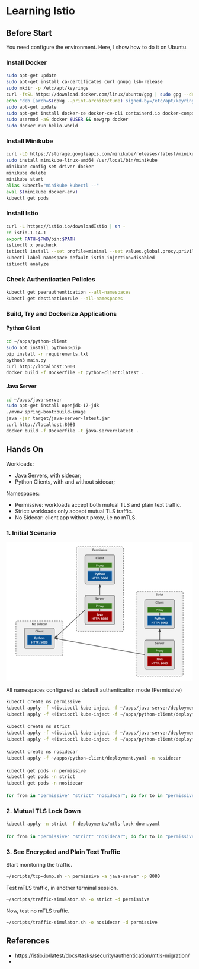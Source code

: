 # Learning Istio

## Before Start

You need configure the environment.
Here, I show how to do it on Ubuntu.

### Install Docker

```sh
sudo apt-get update
sudo apt-get install ca-certificates curl gnupg lsb-release
sudo mkdir -p /etc/apt/keyrings
curl -fsSL https://download.docker.com/linux/ubuntu/gpg | sudo gpg --dearmor -o /etc/apt/keyrings/docker.gpg
echo "deb [arch=$(dpkg --print-architecture) signed-by=/etc/apt/keyrings/docker.gpg] https://download.docker.com/linux/ubuntu $(lsb_release -cs) stable" | sudo tee /etc/apt/sources.list.d/docker.list > /dev/null
sudo apt-get update
sudo apt-get install docker-ce docker-ce-cli containerd.io docker-compose-plugin
sudo usermod -aG docker $USER && newgrp docker
sudo docker run hello-world
```

### Install Minikube

```sh
curl -LO https://storage.googleapis.com/minikube/releases/latest/minikube-linux-amd64
sudo install minikube-linux-amd64 /usr/local/bin/minikube
minikube config set driver docker
minikube delete
minikube start
alias kubectl="minikube kubectl --"
eval $(minikube docker-env)
kubectl get pods
```

### Install Istio

```sh
curl -L https://istio.io/downloadIstio | sh -
cd istio-1.14.1
export PATH=$PWD/bin:$PATH
istioctl x precheck
istioctl install --set profile=minimal --set values.global.proxy.privileged=true
kubectl label namespace default istio-injection=disabled
istioctl analyze
```

### Check Authentication Policies

```sh
kubectl get peerauthentication --all-namespaces
kubectl get destinationrule --all-namespaces
```

### Build, Try and Dockerize Applications

#### Python Client

```sh
cd ~/apps/python-client
sudo apt install python3-pip
pip install -r requirements.txt
python3 main.py
curl http://localhost:5000
docker build -f Dockerfile -t python-client:latest .
```

#### Java Server

```sh
cd ~/apps/java-server
sudo apt-get install openjdk-17-jdk
./mvnw spring-boot:build-image
java -jar target/java-server-latest.jar
curl http://localhost:8080
docker build -f Dockerfile -t java-server:latest .
```

## Hands On

Workloads:
- Java Servers, with sidecar;
- Python Clients, with and without sidecar;

Namespaces:
- Permissive: workloads accept both mutual TLS and plain text traffic.
- Strict: workloads only accept mutual TLS traffic.
- No Sidecar: client app without proxy, i.e no mTLS.

### 1. Initial Scenario

![Initial Scenario](initial-scenario.png)

All namespaces configured as default authentication mode (Permissive)

```sh
kubectl create ns permissive
kubectl apply -f <(istioctl kube-inject -f ~/apps/java-server/deployment.yaml) -n permissive
kubectl apply -f <(istioctl kube-inject -f ~/apps/python-client/deployment.yaml) -n permissive

kubectl create ns strict
kubectl apply -f <(istioctl kube-inject -f ~/apps/java-server/deployment.yaml) -n strict
kubectl apply -f <(istioctl kube-inject -f ~/apps/python-client/deployment.yaml) -n strict

kubectl create ns nosidecar
kubectl apply -f ~/apps/python-client/deployment.yaml -n nosidecar

kubectl get pods -n permissive
kubectl get pods -n strict
kubectl get pods -n nosidecar

for from in "permissive" "strict" "nosidecar"; do for to in "permissive" "strict"; do kubectl exec "$(kubectl get pod -l app=python-client -n ${from} -o jsonpath={.items..metadata.name})" -c python-client -n ${from} -- curl http://java-server.${to}:8080 -s -o /dev/null -w "python-client.${from} to java-server.${to}: %{http_code}\n"; done; done
```

### 2. Mutual TLS Lock Down

```sh
kubectl apply -n strict -f deployments/mtls-lock-down.yaml

for from in "permissive" "strict" "nosidecar"; do for to in "permissive" "strict"; do kubectl exec "$(kubectl get pod -l app=python-client -n ${from} -o jsonpath={.items..metadata.name})" -c python-client -n ${from} -- curl http://java-server.${to}:8080 -s -o /dev/null -w "python-client.${from} to java-server.${to}: %{http_code}\n"; done; done
```

### 3. See Encrypted and Plain Text Traffic

Start monitoring the traffic.

```sh
~/scripts/tcp-dump.sh -n permissive -a java-server -p 8080
```

Test mTLS traffic, in another terminal session.

```sh
~/scripts/traffic-simulator.sh -o strict -d permissive
```

Now, test no mTLS traffic.

```sh
~/scripts/traffic-simulator.sh -o nosidecar -d permissive
```

## References

- https://istio.io/latest/docs/tasks/security/authentication/mtls-migration/
- 
